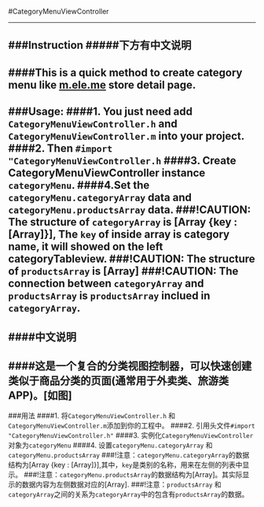 #CategoryMenuViewController

---------------------------
###Instruction
#####下方有中文说明
--
####This is a quick method to create category menu like [m.ele.me](http://m.ele.me) store detail page.
---
###Usage:
####1. You just need add `CategoryMenuViewController.h` and `CategoryMenuViewController.m` into your project.
####2. Then `#import "CategoryMenuViewController.h`
####3. Create CategoryMenuViewController instance `categoryMenu`.
####4.Set the `categoryMenu.categoryArray` data and `categoryMenu.productsArray` data.
###!CAUTION: The structure of `categoryArray` is [Array {key : [Array]}], The `key` of inside array is category name, it will showed on the left categoryTableview.
###!CAUTION: The structure of `productsArray` is [Array]
###!CAUTION: The connection between `categoryArray` and `productsArray` is `productsArray` inclued in `categoryArray`.
---------------------------
####中文说明
--
####这是一个复合的分类视图控制器，可以快速创建类似于商品分类的页面(通常用于外卖类、旅游类APP)。[如图]
---
###用法
####1. 将`CategoryMenuViewController.h` 和 `CategoryMenuViewController.m`添加到你的工程中。
####2. 引用头文件`#import "CategoryMenuViewController.h"`
####3. 实例化`CategoryMenuViewController`对象为`categoryMenu`
####4. 设置`categoryMenu.categoryArray` 和 `categoryMenu.productsArray`
###!注意：`categoryMenu.categoryArray`的数据结构为[Array {key : [Array]}],其中，`key`是类别的名称，用来在左侧的列表中显示。
###!注意：`categoryMenu.productsArray`的数据结构为[Array]。其实际显示的数据内容为左侧数据对应的[Array].
###!注意：`productsArray` 和 `categoryArray`之间的关系为`categoryArray`中的包含有`productsArray`的数据。
